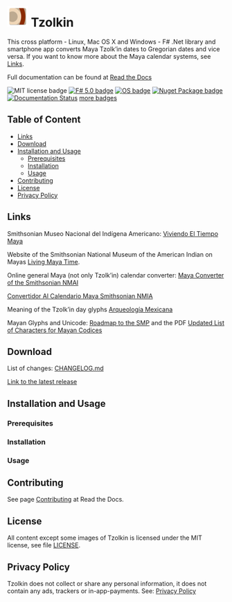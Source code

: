 # ![Tzolkin Icon](./src/Tzolkin.Android/Resources/mipmap-mdpi/icon.png) Tzolkin <!-- omit in toc -->

This cross platform - Linux, Mac OS X and Windows - F# .Net library and smartphone app converts Maya Tzolk’in dates to Gregorian dates and vice versa.
If you want to know more about the Maya calendar systems, see [Links](#links).

Full documentation can be found at [Read the Docs](https://tzolkin.readthedocs.io/en/latest/)

![MIT license badge](https://img.shields.io/badge/license-MIT-brightgreen?style=flat)
[![F# 5.0 badge](https://img.shields.io/badge/F%23-5.0-brightgreen?style=flat)](https://fsharp.org/)
[![OS badge](https://img.shields.io/badge/Runs%20on-Linux%7COS%20X%7CWindows%7CAndroid%7CIOS-brightgreen?style=flat)](https://dotnet.microsoft.com/download)
[![Nuget Package badge](https://img.shields.io/nuget/v/Tzolkin)](https://www.nuget.org/packages/Tzolkin/)
[![Documentation Status](https://readthedocs.org/projects/tzolkin/badge/?version=latest)](https://tzolkin.readthedocs.io/en/latest/?badge=latest)
[more badges](#badges)

## Table of Content <!-- omit in toc -->

- [Links](#links)
- [Download](#download)
- [Installation and Usage](#installation-and-usage)
  - [Prerequisites](#prerequisites)
  - [Installation](#installation)
  - [Usage](#usage)
- [Contributing](#contributing)
- [License](#license)
- [Privacy Policy](#privacy-policy)

## Links

Smithsonian Museo Nacional del Indígena Americano: [Viviendo El Tiempo Maya](https://maya.nmai.si.edu/es)

Website of the Smithsonian National Museum of the American Indian on Mayas [Living Maya Time](https://maya.nmai.si.edu/).

Online general Maya (not only Tzolk’in) calendar converter: [Maya Converter of the Smithsonian NMAI](https://maya.nmai.si.edu/calendar/maya-calendar-converter)

[Convertidor Al Calendario Maya Smithsonian NMIA](https://maya.nmai.si.edu/es/calendario/convertidor-de-calendario-maya)

Meaning of the Tzolk’in day glyphs [Arqueología Mexicana](https://arqueologiamexicana.mx/dias-mayas)

Mayan Glyphs and Unicode: [Roadmap to the SMP](https://www.unicode.org/roadmaps/smp/) and the PDF [Updated List of Characters for Mayan Codices](https://www.unicode.org/L2/L2020/20248-mayan-update.pdf)

## Download

List of changes: [CHANGELOG.md](https://github.com/Release-Candidate/Tzolkin/blob/main/CHANGELOG.md)

[Link to the latest release](https://github.com/Release-Candidate/Tzolkin/releases/latest)

## Installation and Usage

### Prerequisites

### Installation

### Usage

## Contributing

See page [Contributing](https://tzolkin.readthedocs.io/en/latest/contributing/) at Read the Docs.

## License

All content except some images of Tzolkin is licensed under the MIT license, see file [LICENSE](https://github.com/Release-Candidate/Tzolkin/blob/main/LICENSE).

## Privacy Policy

Tzolkin does not collect or share any personal information, it does not contain any ads, trackers or in-app-payments. See: [Privacy Policy](https://github.com/Release-Candidate/Tzolkin/blob/main/privacy_policy.md)
